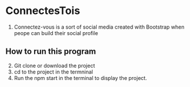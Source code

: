 # ConnectesTois
1. Connectez-vous is a sort of social media created with Bootstrap when peope can build their social profile

## How to run this program
2. Git clone or download the project
3. cd to the project in the termninal
4. Run the npm start in the terminal to display the project.

